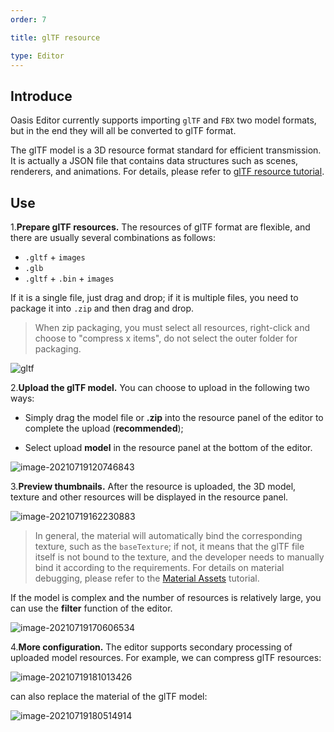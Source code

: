 ```yaml
---
order: 7

title: glTF resource

type: Editor
---
```


## Introduce

Oasis Editor currently supports importing `glTF` and `FBX` two model formats, but in the end they will all be converted to glTF format.

The glTF model is a 3D resource format standard for efficient transmission. It is actually a JSON file that contains data structures such as scenes, renderers, and animations. For details, please refer to [glTF resource tutorial](${docs}gltf).

## Use

1.**Prepare glTF resources.** The resources of glTF format are flexible, and there are usually several combinations as follows:

- `.gltf` + `images`
- `.glb`
- `.gltf` + `.bin` + `images`

If it is a single file, just drag and drop; if it is multiple files, you need to package it into `.zip` and then drag and drop.

> When zip packaging, you must select all resources, right-click and choose to "compress x items", do not select the outer folder for packaging.

![gltf](https://gw.alipayobjects.com/zos/OasisHub/28f36b3d-8463-4da3-b458-047a4155d3b3/gltf.gif)

2.**Upload the glTF model.** You can choose to upload in the following two ways:

- Simply drag the model file or **.zip** into the resource panel of the editor to complete the upload (**recommended**);

- Select upload **model** in the resource panel at the bottom of the editor.

![image-20210719120746843](https://gw.alipayobjects.com/zos/OasisHub/14d4a8ab-67fc-4671-9694-9bf797c444ca/image-20210719120746843.png)

3.**Preview thumbnails.** After the resource is uploaded, the 3D model, texture and other resources will be displayed in the resource panel.

![image-20210719162230883](https://gw.alipayobjects.com/zos/OasisHub/d5626811-f20e-4b84-aa28-7c6909dc607b/image-20210719162230883.png)

> In general, the material will automatically bind the corresponding texture, such as the `baseTexture`; if not, it means that the glTF file itself is not bound to the texture, and the developer needs to manually bind it according to the requirements. For details on material debugging, please refer to the [Material Assets](${docs}editor-material) tutorial.

If the model is complex and the number of resources is relatively large, you can use the **filter** function of the editor.

![image-20210719170606534](https://gw.alipayobjects.com/zos/OasisHub/f0cf8db3-d89a-4a35-96cc-4561626a86f4/image-20210719170606534.png)

4.**More configuration.** The editor supports secondary processing of uploaded model resources. For example, we can compress glTF resources:

![image-20210719181013426](https://gw.alipayobjects.com/zos/OasisHub/27e2419c-1d8b-4f7e-9d17-4390c7255bba/image-20210719181013426.png)

can also replace the material of the glTF model:

![image-20210719180514914](https://gw.alipayobjects.com/zos/OasisHub/c27f9f28-80cf-4167-bc57-0767d9e1b58e/image-20210719180514914.png)
